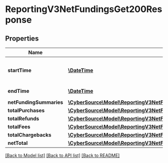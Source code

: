 # ReportingV3NetFundingsGet200Response

## Properties
Name | Type | Description | Notes
------------ | ------------- | ------------- | -------------
**startTime** | [**\DateTime**](\DateTime.md) | Valid report Start Date in **ISO 8601 format**. Please refer the following link to know more about ISO 8601 format. - https://xml2rfc.tools.ietf.org/public/rfc/html/rfc3339.html#anchor14  **Example:** - yyyy-MM-dd&#39;T&#39;HH:mm:ss.SSSZZ | [optional] 
**endTime** | [**\DateTime**](\DateTime.md) | Valid report End Date in **ISO 8601 format** **Example date format:** - yyyy-MM-dd&#39;T&#39;HH:mm:ss.SSSZZ | [optional] 
**netFundingSummaries** | [**\CyberSource\Model\ReportingV3NetFundingsGet200ResponseNetFundingSummaries[]**](ReportingV3NetFundingsGet200ResponseNetFundingSummaries.md) | List of Netfunding summary objects | [optional] 
**totalPurchases** | [**\CyberSource\Model\ReportingV3NetFundingsGet200ResponseTotalPurchases[]**](ReportingV3NetFundingsGet200ResponseTotalPurchases.md) | List of total purchases currency wise | [optional] 
**totalRefunds** | [**\CyberSource\Model\ReportingV3NetFundingsGet200ResponseTotalPurchases[]**](ReportingV3NetFundingsGet200ResponseTotalPurchases.md) | List of total refunds currency wise | [optional] 
**totalFees** | [**\CyberSource\Model\ReportingV3NetFundingsGet200ResponseTotalPurchases[]**](ReportingV3NetFundingsGet200ResponseTotalPurchases.md) | List of total fees currency wise | [optional] 
**totalChargebacks** | [**\CyberSource\Model\ReportingV3NetFundingsGet200ResponseTotalPurchases[]**](ReportingV3NetFundingsGet200ResponseTotalPurchases.md) | List of total chargebacks currency wise | [optional] 
**netTotal** | [**\CyberSource\Model\ReportingV3NetFundingsGet200ResponseTotalPurchases[]**](ReportingV3NetFundingsGet200ResponseTotalPurchases.md) | List of new total currency wise | [optional] 

[[Back to Model list]](../README.md#documentation-for-models) [[Back to API list]](../README.md#documentation-for-api-endpoints) [[Back to README]](../README.md)


